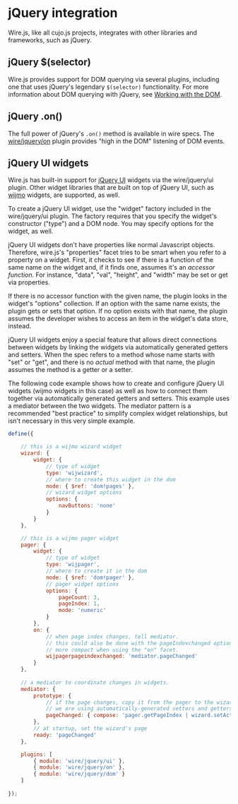 # jQuery integration

Wire.js, like all cujo.js projects, integrates with other libraries and
frameworks, such as jQuery.

## jQuery $(selector)

Wire.js provides support for DOM querying via several plugins, including
one that uses jQuery's legendary `$(selector)` functionality.  For more 
information about DOM querying with jQuery, see 
[Working with the DOM](dom.md). 

## jQuery .on()

The full power of jQuery's `.on()` method is available in wire specs.
The [wire/jquery/on](connections.md#dom-events) plugin provides "high in the 
DOM" listening of DOM events.

## jQuery UI widgets

Wire.js has built-in support for [jQuery UI](http://api.jqueryui.com/) widgets
via the wire/jquery/ui plugin.  Other widget libraries that are built on top of 
jQuery UI, such as [wijmo](http://wijmo.com/) widgets, are supported, as well.

To create a jQuery UI widget, use the "widget" factory included in the 
wire/jquery/ui plugin.  The factory requires that you specify the widget's 
constructor ("type") and a DOM node.  You may specify options for the widget,
as well.

jQuery UI widgets don't have properties like normal Javascript objects.  
Therefore, wire.js's "properties" facet tries to be smart when you refer to a
property on a widget.  First, it checks to see if there is a function of the
same name on the widget and, if it finds one, assumes it's an *accessor 
function*.  For instance, "data", "val", "height", and "width" may be set or
get via properties.

If there is no accessor function with the given name, the plugin looks in the
widget's "options" collection.  If an option with the same name exists, the 
plugin gets or sets that option.  If no option exists with that name, the
plugin assumes the developer wishes to access an item in the widget's data
store, instead.

jQuery UI widgets enjoy a special feature that allows direct connections
between widgets by linking the widgets via automatically generated getters
and setters.  When the spec refers to a method whose name starts with "set"
or "get", and there is no *actual* method with that name, the plugin assumes
the method is a getter or a setter.

The following code example shows how to create and configure jQuery UI widgets
(wijmo widgets in this case) as well as how to connect them together via
automatically generated getters and setters.  This example uses a mediator
between the two widgets.  The mediator pattern is a recommended "best practice"
to simplify complex widget relationships, but isn't necessary in this very
simple example.

```js
define({

	// this is a wijmo wizard widget
	wizard: {
		widget: {
			// type of widget
			type: 'wijwizard',
			// where to create this widget in the dom
			node: { $ref: 'dom!pages' },
			// wizard widget options
			options: {
				navButtons: 'none'
			}
		}
	},

	// this is a wijmo pager widget
	pager: {
		widget: {
			// type of widget
			type: 'wijpager',
			// where to create it in the dom
			node: { $ref: 'dom!pager' },
			// pager widget options
			options: {
				pageCount: 3,
				pageIndex: 1,
				mode: 'numeric'
			}
		},
		on: {
			// when page index changes, tell mediator.
			// this could also be done with the pageIndexchanged option, but is
			// more compact when using the "on" facet.
			wijpagerpageindexchanged: 'mediator.pageChanged'
		}
	},
	
	// a mediator to coordinate changes in widgets. 
	mediator: {
		prototype: {
			// if the page changes, copy it from the pager to the wizard.
			// we are using automatically-generated setters and getters here.
			pageChanged: { compose: 'pager.getPageIndex | wizard.setActiveIndex' }
		},
		// at startup, set the wizard's page
		ready: 'pageChanged'
	},

	plugins: [
		{ module: 'wire/jquery/ui' },
		{ module: 'wire/jquery/on' },
		{ module: 'wire/jquery/dom' }
	]
	
});
```